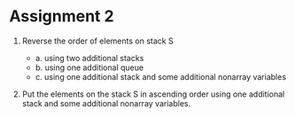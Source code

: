 # Assignment 2

1. Reverse the order of elements on stack S
    - a. using two additional stacks
    - b. using one additional queue
    - c. using one additional stack and some additional nonarray variables
    
2. Put the elements on the stack S in ascending order using one additional stack and
some additional nonarray variables.

